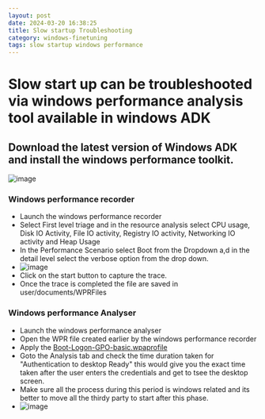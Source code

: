 ```yaml
---
layout: post
date: 2024-03-20 16:38:25
title: Slow startup Troubleshooting
category: windows-finetuning
tags: slow startup windows performance
---
```

# Slow start up can be troubleshooted via windows performance analysis tool available in windows ADK

## Download the latest version of Windows ADK and install the windows performance toolkit.

![image](https://github.com/vijaidjearam/blog/assets/1507737/4e70471e-5e65-491d-b8f4-2238bd8b2589)

### Windows performance recorder
 - Launch the windows performance recorder
 - Select First level triage and in the resource analysis select CPU usage, Disk IO Activity, File IO activity, Registry IO activity, Networking IO activity and Heap Usage
 - In the Performance Scenario  select Boot from the Dropdown a,d in the detail level select the verbose option from the drop down.
 - ![image](https://github.com/vijaidjearam/blog/assets/1507737/39b496cb-1860-4bc8-950e-56f3382a9385)
 - Click on the start button to capture the trace.
 - Once the trace is completed the file are saved in user/documents/WPRFiles

### Windows performance Analyser
- Launch the windows performance analyser
- Open the WPR file created earlier by the windows performance recorder
- Apply the [Boot-Logon-GPO-basic.wpaprofile](https://github.com/itoleck/WindowsPerformance/blob/main/ETW/Tools/WPT/WPA/Profiles/Boot-Logon-GPO-Basic.wpaProfile)
- Goto the Analysis tab and check the time duration taken for "Authentication to desktop Ready" this would give you the exact time taken after the user enters the credentials and get to tsee the desktop screen.
- Make sure all the process during this period is windows related and its better to move all the thirdy party to start after this phase.
- ![image](https://github.com/vijaidjearam/blog/assets/1507737/b2f23d4d-4113-4ed0-9c92-96cdbcbdf276)




  




